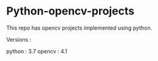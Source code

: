 # Python-opencv-projects

This repo has opencv projects implemented using python.

Versions : 

python : 3.7
opencv : 4.1
